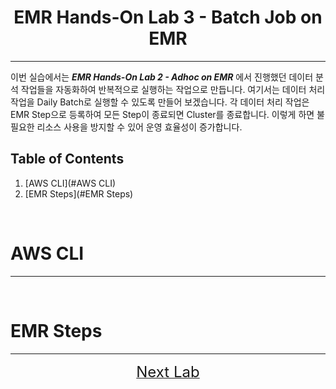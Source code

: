 <center><h1> EMR Hands-On Lab 3 - Batch Job on EMR </h1></center>

<hr>

이번 실습에서는 ***EMR Hands-On Lab 2 - Adhoc on EMR*** 에서 진행했던 데이터 분석 작업들을 자동화하여 반복적으로 실행하는 작업으로 만듭니다.
여기서는 데이터 처리 작업을 Daily Batch로 실행할 수 있도록 만들어 보겠습니다.
각 데이터 처리 작업은 EMR Step으로 등록하여 모든 Step이 종료되면 Cluster를 종료합니다.
이렇게 하면 불필요한 리소스 사용을 방지할 수 있어 운영 효율성이 증가합니다.

## Table of Contents

1. [AWS CLI](#AWS CLI)
2. [EMR Steps](#EMR Steps)

<br>

# AWS CLI<a name="AWS CLI"></a>

<hr>



<br>

# EMR Steps<a name="EMR Steps"></a>

<hr>



<center><a href="/emrlab/lab4"><font size="5">Next Lab</font></a></center>